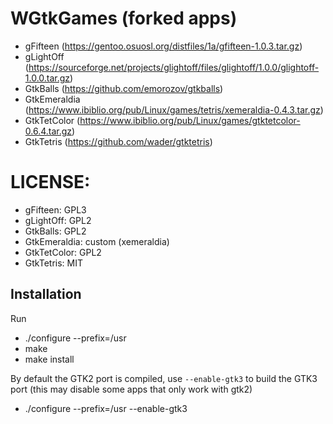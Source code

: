 
# WGtkGames (forked apps)

- gFifteen (https://gentoo.osuosl.org/distfiles/1a/gfifteen-1.0.3.tar.gz)
- gLightOff (https://sourceforge.net/projects/glightoff/files/glightoff/1.0.0/glightoff-1.0.0.tar.gz)
- GtkBalls (https://github.com/emorozov/gtkballs)
- GtkEmeraldia (https://www.ibiblio.org/pub/Linux/games/tetris/xemeraldia-0.4.3.tar.gz)
- GtkTetColor (https://www.ibiblio.org/pub/Linux/games/gtktetcolor-0.6.4.tar.gz)
- GtkTetris (https://github.com/wader/gtktetris)

# LICENSE:

- gFifteen:     GPL3
- gLightOff:    GPL2
- GtkBalls:     GPL2
- GtkEmeraldia: custom (xemeraldia)
- GtkTetColor:  GPL2
- GtkTetris:    MIT

## Installation

Run

- ./configure --prefix=/usr
- make
- make install

By default the GTK2 port is compiled, use `--enable-gtk3` to build the GTK3 port
(this may disable some apps that only work with gtk2)

- ./configure --prefix=/usr --enable-gtk3
